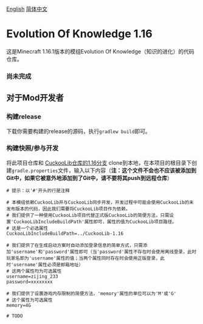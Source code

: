 [English](README.md)  [简体中文](README-zh_cn.md)

# Evolution Of Knowledge 1.16

这是Minecraft 1.16.1版本的模组Evolution Of Knowledge（知识的进化）的代码仓库。

### 尚未完成

## 对于Mod开发者

### 构建release

下载你需要构建的release的源码，执行`gradlew build`即可。

### 构建快照/参与开发

将此项目仓库和 [CuckooLib仓库的1.16分支](https://github.com/zi-jing/CuckooLib/tree/1.16) clone到本地，在本项目的根目录下创建`gradle.properties`文件，输入以下内容（**注：这个文件不会也不应该被添加到Git中，如果它被意外地添加到了Git中，请不要将其push到远程仓库**）

```properties
# 提示：以'#'开头的行是注释

# 本模组依赖CuckooLib并与CuckooLib同步开发，开发过程中可能会使用CuckooLib的未发布版本的代码，因此我们需要将CuckooLib项目作为依赖。
# 我们提供了一种使用CuckooLib项目代替正式版CuckooLib的简便方法，只需设置'CuckooLibIncludeBuildPath'属性即可，属性的值为CuckooLib项目路径。
# 这是一个必选属性
CuckooLibIncludeBuildPath=../CuckooLib-1.16

# 我们提供了在生成启动方案时自动添加登录信息的简单方式，只需添加'username'和'password'属性即可（当'password'属性不存在时会使用离线登录，此时玩家名即为'username'属性的值；当两个属性同时存在时会使用正版登录，此时'username'属性必须是邮箱地址）
# 这两个属性均为可选属性
username=zijing_233
password=xxxxxxxx

# 我们提供了设置游戏内存限制的简便方法，'memory'属性的单位可以为'M'或'G'
# 这个属性为可选属性
memory=4G

# TODO
```

